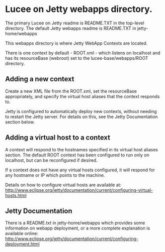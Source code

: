 # Lucee on Jetty webapps directory.

The primary Lucee on Jetty readme is README.TXT in the top-level directory.
The default Jetty webapps readme is README.TXT in jetty-home/webapps

This webapps directory is where Jetty WebApp Contexts are located.

There is one context by default - ROOT.xml - which listens on localhost and has
its resourceBase (webroot) set to the lucee-base/webapps/ROOT directory.


## Adding a new context

Create a new XML file from the ROOT.xml, set the resourceBase appropriately, and
specify the virtual host aliases that the context responds to.

Jetty is configured to automatically deploy new contexts, without needing to
restart the Jetty server. For details on this, see the Jetty Documentation
section below.


## Adding a virtual host to a context

A context will respond to the hostnames specified in its virtual host aliases
section. The default ROOT context has been configured to run only on localhost,
but can be reconfigured if desired.

If a context does not have any virtual hosts configured, it will respond for any
hostname or IP which points to the machine.

Details on how to configure virtual hosts are available at:
  http://www.eclipse.org/jetty/documentation/current/configuring-virtual-hosts.html


## Jetty Documentation

There is a README.txt in jetty-home/webapps which provides some information on
webapp deployment, or a more complete explanation is available online:
  http://www.eclipse.org/jetty/documentation/current/configuring-deployment.html
